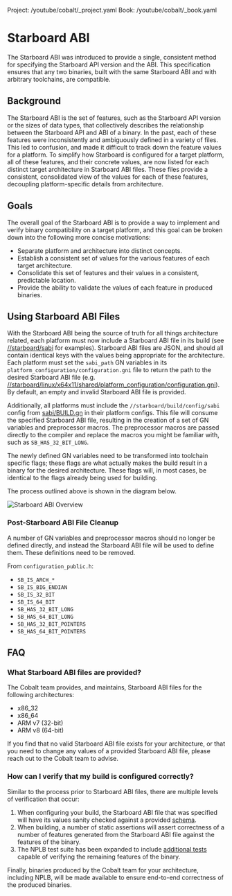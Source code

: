 Project: /youtube/cobalt/_project.yaml
Book: /youtube/cobalt/_book.yaml

# Starboard ABI

The Starboard ABI was introduced to provide a single, consistent method for
specifying the Starboard API version and the ABI. This specification ensures
that any two binaries, built with the same Starboard ABI and with arbitrary
toolchains, are compatible.

## Background

The Starboard ABI is the set of features, such as the Starboard API version or
the sizes of data types, that collectively describes the relationship between
the Starboard API and ABI of a binary. In the past, each of these features were
inconsistently and ambiguously defined in a variety of files. This led to
confusion, and made it difficult to track down the feature values for a
platform. To simplify how Starboard is configured for a target platform, all of
these features, and their concrete values, are now listed for each distinct
target architecture in Starboard ABI files. These files provide a consistent,
consolidated view of the values for each of these features, decoupling
platform-specific details from architecture.

## Goals

The overall goal of the Starboard ABI is to provide a way to implement and
verify binary compatibility on a target platform, and this goal can be broken
down into the following more concise motivations:

*   Separate platform and architecture into distinct concepts.
*   Establish a consistent set of values for the various features of each target
    architecture.
*   Consolidate this set of features and their values in a consistent,
    predictable location.
*   Provide the ability to validate the values of each feature in produced
    binaries.

## Using Starboard ABI Files

With the Starboard ABI being the source of truth for all things architecture
related, each platform must now include a Starboard ABI file in its build (see
[//starboard/sabi](../sabi)
for examples). Starboard ABI files are JSON, and should all contain identical
keys with the values being appropriate for the architecture. Each platform must
set the `sabi_path` GN variables in its
`platform_configuration/configuration.gni` file to return the path to the
desired Starboard ABI file (e.g.
[//starboard/linux/x64x11/shared/platform_configuration/configuration.gni](../linux/x64x11/shared/platform_configuration/configuration.gni)).
By default, an empty and invalid Starboard ABI file is provided.

Additionally, all platforms must include the `//starboard/build/config/sabi`
config from [sabi/BUILD.gn](../build/config/sabi/BUILD.gn)
in their platform configs. This file will consume the specified Starboard ABI
file, resulting in the creation of a set of GN variables and preprocessor
macros. The preprocessor macros are passed directly to the compiler and replace
the macros you might be familiar with, such as `SB_HAS_32_BIT_LONG`.

The newly defined GN variables need to be transformed into toolchain specific
flags; these flags are what actually makes the build result in a binary for the
desired architecture. These flags will, in most cases, be identical to the flags
already being used for building.

The process outlined above is shown in the diagram below.

![Starboard ABI Overview](resources/starboard_abi_overview.png)

### Post-Starboard ABI File Cleanup

A number of GN variables and preprocessor macros should no longer be defined
directly, and instead the Starboard ABI file will be used to define them. These
definitions need to be removed.

From `configuration_public.h`:

*   `SB_IS_ARCH_*`
*   `SB_IS_BIG_ENDIAN`
*   `SB_IS_32_BIT`
*   `SB_IS_64_BIT`
*   `SB_HAS_32_BIT_LONG`
*   `SB_HAS_64_BIT_LONG`
*   `SB_HAS_32_BIT_POINTERS`
*   `SB_HAS_64_BIT_POINTERS`

## FAQ

### What Starboard ABI files are provided?

The Cobalt team provides, and maintains, Starboard ABI files for the following
architectures:

*   x86\_32
*   x86\_64
*   ARM v7 (32-bit)
*   ARM v8 (64-bit)

If you find that no valid Starboard ABI file exists for your architecture, or
that you need to change any values of a provided Starboard ABI file, please
reach out to the Cobalt team to advise.

### How can I verify that my build is configured correctly?

Similar to the process prior to Starboard ABI files, there are multiple levels
of verification that occur:

1.  When configuring your build, the Starboard ABI file that was specified will
    have its values sanity checked against a provided
    [schema](../sabi/sabi.schema.json).
1.  When building, a number of static assertions will assert correctness of a
    number of features generated from the Starboard ABI file against the
    features of the binary.
1.  The NPLB test suite has been expanded to include [additional
    tests](../nplb/sabi/)
    capable of verifying the remaining features of the binary.

Finally, binaries produced by the Cobalt team for your architecture, including
NPLB, will be made available to ensure end-to-end correctness of the produced
binaries.
